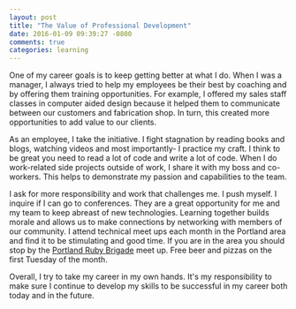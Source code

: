 ```yaml
---
layout: post
title: "The Value of Professional Development"
date: 2016-01-09 09:39:27 -0800
comments: true
categories: learning 
---
```


One of my career goals is to keep getting better at what I do. When I was a manager, I always tried to help my
employees be their best by coaching and by offering them training opportunities. For example, I offered my sales staff 
classes in computer aided design because it helped them to communicate between our customers and fabrication shop. In 
turn, this created more opportunities to add value to our clients.

As an employee, I take the initiative. I fight stagnation by reading books and blogs, watching videos and most 
importantly- I practice my craft. I think to be great you need to read a lot of code and write a lot of code. When I do 
work-related side projects outside of work, I share it with my boss and co-workers. This helps to demonstrate my 
passion and capabilities to the team.

I ask for more responsibility and work that challenges me. I push myself. I inquire if I can go to conferences. 
They are a great opportunity for me and my team to keep abreast of new technologies. Learning together builds 
morale and allows us to make connections by networking with members of our community. I attend technical meet ups each
month in the Portland area and find it to be stimulating and good time. If you are in the area you should stop by
the [Portland Ruby Brigade](http://pdxruby.org/) meet up. Free beer and pizzas on the first Tuesday of the month.

Overall, I try to take my career in my own hands. It's my responsibility to make sure I continue to develop my skills 
to be successful in my career both today and in the future.
